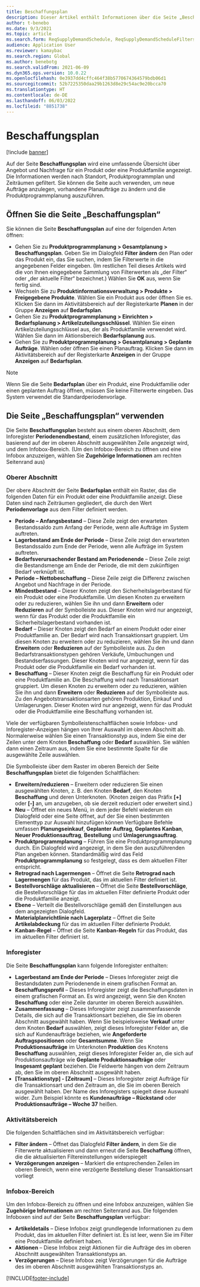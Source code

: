 ```yaml
---
title: Beschaffungsplan
description: Dieser Artikel enthält Informationen über die Seite „Beschaffungsplan“ und deren Funktionen.
author: t-benebo
ms.date: 9/3/2021
ms.topic: article
ms.search.form: ReqSupplyDemandSchedule, ReqSupplyDemandScheduleFilters, ReqSupplyDemandItemDetails, ReqTransFuturesActionsPart, ReqSupplyDemandOverviewLegendPart
audience: Application User
ms.reviewer: kamaybac
ms.search.region: Global
ms.author: benebotg
ms.search.validFrom: 2021-06-09
ms.dyn365.ops.version: 10.0.22
ms.openlocfilehash: 0e3937dd4cffc464f38b5770674364579bdb06d1
ms.sourcegitcommit: 52b7225350daa29b1263d8e29c54ac9e20bcca70
ms.translationtype: HT
ms.contentlocale: de-DE
ms.lasthandoff: 06/03/2022
ms.locfileid: "8851738"
---
```

# <a name="supply-schedule"></a>Beschaffungsplan

[!include [banner](../includes/banner.md)]

Auf der Seite **Beschaffungsplan** wird eine umfassende Übersicht über Angebot und Nachfrage für ein Produkt oder eine Produktfamilie angezeigt. Die Informationen werden nach Standort, Produktprogrammplan und Zeiträumen gefiltert. Sie können die Seite auch verwenden, um neue Aufträge anzulegen, vorhandene Planaufträge zu ändern und die Produktprogrammplanung auszuführen.

## <a name="open-the-supply-schedule-page"></a>Öffnen Sie die Seite „Beschaffungsplan“

Sie können die Seite **Beschaffungsplan** auf eine der folgenden Arten öffnen:

- Gehen Sie zu **Produktprogrammplanung \> Gesamtplanung \> Beschaffungsplan**. Geben Sie im Dialogfeld **Filter ändern** den Plan oder das Produkt ein, das Sie suchen, indem Sie Filterwerte in die angegebenen Felder eingeben. (Im restlichen Teil dieses Artikels wird die von Ihnen eingegebene Sammlung von Filterwerten als „der Filter“ oder „der aktuelle Filter“ bezeichnet.) Wählen Sie **OK** aus, wenn Sie fertig sind.
- Wechseln Sie zu **Produktinformationsverwaltung \> Produkte \> Freigegebene Produkte**. Wählen Sie ein Produkt aus oder öffnen Sie es. Klicken Sie dann im Aktivitätsbereich auf der Registerkarte **Planen** in der Gruppe **Anzeigen** auf **Bedarfsplan**.
- Gehen Sie zu **Produktprogrammplanung \> Einrichten \> Bedarfsplanung \> Artikelzuteilungsschlüssel**. Wählen Sie einen Artikelzuteilungsschlüssel aus, der als Produktfamilie verwendet wird. Wählen Sie dann im Aktionsbereich **Bedarfsplanung** aus.
- Gehen Sie zu **Produktprogrammplanung \> Gesamtplanung \> Geplante Aufträge**. Wählen oder öffnen Sie einen Planauftrag. Klicken Sie dann im Aktivitätsbereich auf der Registerkarte **Anzeigen** in der Gruppe **Anzeigen** auf **Bedarfsplan**.

> [!NOTE]
> Wenn Sie die Seite **Bedarfsplan** über ein Produkt, eine Produktfamilie oder einen geplanten Auftrag öffnen, müssen Sie keine Filterwerte eingeben. Das System verwendet die Standardperiodenvorlage.

## <a name="use-the-supply-schedule-page"></a>Die Seite „Beschaffungsplan“ verwenden

Die Seite **Beschaffungsplan** besteht aus einem oberen Abschnitt, dem Inforegister **Periodenendbestand**, einem zusätzlichen Inforegister, das basierend auf der im oberen Abschnitt ausgewählten Zeile angezeigt wird, und dem Infobox-Bereich. (Um den Infobox-Bereich zu öffnen und eine Infobox anzuzeigen, wählen Sie **Zugehörige Informationen** am rechten Seitenrand aus)

### <a name="upper-section"></a>Oberer Abschnitt

Der obere Abschnitt der Seite **Bedarfsplan** enthält ein Raster, das die folgenden Daten für ein Produkt oder eine Produktfamilie anzeigt. Diese Daten sind nach Zeiträumen gegliedert, die durch den Wert **Periodenvorlage** aus dem Filter definiert werden.

- **Periode – Anfangsbestand** – Diese Zeile zeigt den erwarteten Bestandssaldo zum Anfang der Periode, wenn alle Aufträge im System auftreten.
- **Lagerbestand am Ende der Periode** – Diese Zeile zeigt den erwarteten Bestandssaldo zum Ende der Periode, wenn alle Aufträge im System auftreten.
- **Bedarfsverursachender Bestand am Periodenende** – Diese Zeile zeigt die Bestandsmenge am Ende der Periode, die mit dem zukünftigen Bedarf verknüpft ist.
- **Periode – Nettobeschaffung** – Diese Zeile zeigt die Differenz zwischen Angebot und Nachfrage in der Periode.
- **Mindestbestand** – Dieser Knoten zeigt den Sicherheitslagerbestand für ein Produkt oder eine Produktfamilie. Um diesen Knoten zu erweitern oder zu reduzieren, wählen Sie ihn und dann **Erweitern** oder **Reduzieren** auf der Symbolleiste aus. Dieser Knoten wird nur angezeigt, wenn für das Produkt oder die Produktfamilie ein Sicherheitslagerbestand vorhanden ist.
- **Bedarf** – Dieser Knoten zeigt den Bedarf an einem Produkt oder einer Produktfamilie an. Der Bedarf wird nach Transaktionsart gruppiert. Um diesen Knoten zu erweitern oder zu reduzieren, wählen Sie ihn und dann **Erweitern** oder **Reduzieren** auf der Symbolleiste aus. Zu den Bedarfstransaktionstypen gehören Verkäufe, Umbuchungen und Bestandserfassungen. Dieser Knoten wird nur angezeigt, wenn für das Produkt oder die Produktfamilie ein Bedarf vorhanden ist.
- **Beschaffung** – Dieser Knoten zeigt die Beschaffung für ein Produkt oder eine Produktfamilie an. Die Beschaffung wird nach Transaktionsart gruppiert. Um diesen Knoten zu erweitern oder zu reduzieren, wählen Sie ihn und dann **Erweitern** oder **Reduzieren** auf der Symbolleiste aus. Zu den Angebotstransaktionsarten gehören Produktion, Einkauf und Umlagerungen. Dieser Knoten wird nur angezeigt, wenn für das Produkt oder die Produktfamilie eine Beschaffung vorhanden ist.

Viele der verfügbaren Symbolleistenschaltflächen sowie Infobox- und Inforegister-Anzeigen hängen von Ihrer Auswahl im oberen Abschnitt ab. Normalerweise wählen Sie einen Transaktionstyp aus, indem Sie eine der Zeilen unter dem Knoten **Beschaffung** oder **Bedarf** auswählen. Sie wählen dann einen Zeitraum aus, indem Sie eine bestimmte Spalte für die ausgewählte Zeile auswählen.

Die Symbolleiste über dem Raster im oberen Bereich der Seite **Beschaffungsplan** bietet die folgenden Schaltflächen:

- **Erweitern/reduzieren** – Erweitern oder reduzieren Sie einen ausgewählten Knoten, z. B. den Knoten **Bedarf**, den Knoten **Beschaffung** und deren Unterknoten. (Knoten zeigen das Präfix **\[+\]** oder **\[-\]** an, um anzugeben, ob sie derzeit reduziert oder erweitert sind.)
- **Neu** – Öffnet ein neues Menü, in dem jeder Befehl wiederum ein Dialogfeld oder eine Seite öffnet, auf der Sie einen bestimmten Elementtyp zur Auswahl hinzufügen können Verfügbare Befehle umfassen **Planungseinkauf**, **Geplanter Auftrag**, **Geplantes Kanban**, **Neuer Produktionsauftrag**, **Bestellung** und **Umlagerungsauftrag**.
- **Produktprogrammplanung** – Führen Sie eine Produktprogrammplanung durch. Ein Dialogfeld wird angezeigt, in dem Sie den auszuführenden Plan angeben können. Standardmäßig wird das Feld **Produktprogrammplanung** so festgelegt, dass es dem aktuellen Filter entspricht.
- **Retrograd nach Lagermengen** – Öffnet die Seite **Retrograd nach Lagermengen** für das Produkt, das im aktuellen Filter definiert ist.
- **Bestellvorschläge aktualisieren** – Öffnet die Seite **Bestellvorschläge**, die Bestellvorschläge für das im aktuellen Filter definierte Produkt oder die Produktfamilie anzeigt.
- **Ebene** – Verteilt die Bestellvorschläge gemäß den Einstellungen aus dem angezeigten Dialogfeld.
- **Materialplanrichtlinie nach Lagerplatz** – Öffnet die Seite **Artikelabdeckung** für das im aktuellen Filter definierte Produkt.
- **Kanban-Regel** – Öffnet die Seite **Kanban-Regeln** für das Produkt, das im aktuellen Filter definiert ist.

### <a name="fasttabs"></a>Inforegister

Die Seite **Beschaffungsplan** kann folgende Inforegister enthalten:

- **Lagerbestand am Ende der Periode** – Dieses Inforegister zeigt die Bestandsdaten zum Periodenende in einem grafischen Format an.
- **Beschaffungsprofil** – Dieses Inforegister zeigt die Beschaffungsdaten in einem grafischen Format an. Es wird angezeigt, wenn Sie den Knoten **Beschaffung** oder eine Zeile darunter im oberen Bereich auswählen.
- **Zusammenfassung** – Dieses Inforegister zeigt zusammenfassende Details, die sich auf die Transaktionsart beziehen, die Sie im oberen Abschnitt ausgewählt haben. Wenn Sie beispielsweise **Verkauf** unter dem Knoten **Bedarf** auswählen, zeigt dieses Inforegister Felder an, die sich auf Kundenaufträge beziehen, wie **Angeforderte Auftragspositionen** oder **Gesamtsumme**. Wenn Sie **Produktionsaufträge** im Unterknoten **Produktion** des Knotens **Beschaffung** auswählen, zeigt dieses Inforegister Felder an, die sich auf Produktionsaufträge wie **Geplante Produktionsaufträge** oder **Insgesamt geplant** beziehen. Die Feldwerte hängen von dem Zeitraum ab, den Sie im oberen Abschnitt ausgewählt haben. 
- **\[Transaktionstyp\] - \[Zeitraum\]** – Dieses Inforegister zeigt Aufträge für die Transaktionsart und den Zeitraum an, die Sie im oberen Bereich ausgewählt haben. Der Name des Inforegisters spiegelt diese Auswahl wider. Zum Beispiel könnte es **Kundenaufträge – Rückstand** oder **Produktionsaufträge – Woche 37** heißen.

### <a name="action-pane"></a>Aktivitätsbereich

Die folgenden Schaltflächen sind im Aktivitätsbereich verfügbar:

- **Filter ändern** – Öffnet das Dialogfeld **Filter ändern**, in dem Sie die Filterwerte aktualisieren und dann erneut die Seite **Beschaffung** öffnen, die die aktualisierten Filtereinstellungen widerspiegelt
- **Verzögerungen anzeigen** – Markiert die entsprechenden Zeilen im oberen Bereich, wenn eine verzögerte Bestellung dieser Transaktionsart vorliegt

### <a name="factbox-pane"></a>Infobox-Bereich

Um den Infobox-Bereich zu öffnen und eine Infobox anzuzeigen, wählen Sie **Zugehörige Informationen** am rechten Seitenrand aus. Die folgenden Infoboxen sind auf der Seite **Beschaffungsplan** verfügbar:

- **Artikeldetails** – Diese Infobox zeigt grundlegende Informationen zu dem Produkt, das im aktuellen Filter definiert ist. Es ist leer, wenn Sie im Filter eine Produktfamilie definiert haben.
- **Aktionen** – Diese Infobox zeigt Aktionen für die Aufträge des im oberen Abschnitt ausgewählten Transaktionstyps an.
- **Verzögerungen** – Diese Infobox zeigt Verzögerungen für die Aufträge des im oberen Abschnitt ausgewählten Transaktionstyps an.

[!INCLUDE[footer-include](../../includes/footer-banner.md)]
